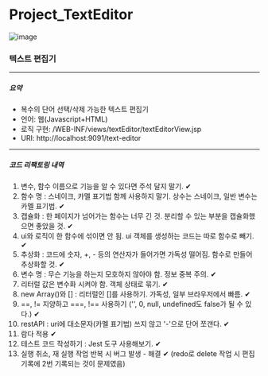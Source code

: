 # Project_TextEditor
![image](https://user-images.githubusercontent.com/80368430/140927519-2f111ac0-a1a2-4d9f-8b74-dc847cd488c4.PNG)

<h3>텍스트 편집기</h3>

<hr>

<h5>요약</h5>
<ul>
  <li>복수의 단어 선택/삭제 가능한 텍스트 편집기</li>
  <li>언어: 웹(Javascript+HTML)</li>
  <li>로직 구현: /WEB-INF/views/textEditor/textEditorView.jsp</li>
  <li>URI: http://localhost:9091/text-editor</li>
</ul>

<hr>

<h5>코드 리팩토링 내역</h5>
<ol>
  <li>변수, 함수 이름으로 기능을 알 수 있다면 주석 달지 말기. ✔</li>
  <li>함수 명 : 스네이크, 카멜 표기법 함께 사용하지 말기. 상수는 스네이크, 일반 변수는 카멜 표기법. ✔</li>
  <li>캡슐화 : 한 페이지가 넘어가는 함수는 너무 긴 것. 분리할 수 있는 부분을 캡슐화했으면 좋았을 것. ✔</li>
  <li>ui와 로직이 한 함수에 섞이면 안 됨. ui 객체를 생성하는 코드는 따로 함수로 빼기. ✔</li>
  <li>추상화 : 코드에 숫자, +, - 등의 연산자가 들어가면 가독성 떨어짐. 함수로 만들어 추상화할 것. ✔</li>
  <li>변수 명 : 무슨 기능을 하는지 모호하지 않아야 함. 정보 중복 주의. ✔</li>
  <li>리터럴 값은 변수화 시켜야 함. 객체 상태로 묶기. ✔</li>
  <li>new Array()와 [] : 리터럴인 []를 사용하기. 가독성, 일부 브라우저에서 빠름. ✔</li> 
  <li>==, != 지양하고 ===, !== 사용하기 ('', 0, null, undefined도 false가 될 수 있다.) ✔</li>
  <li>restAPI : uri에 대소문자(카멜 표기법) 쓰지 않고 '-'으로 단어 쪼갠다. ✔</li>
  <li>람다 적용 ✔</li>
  <li>테스트 코드 작성하기 : Jest 도구 사용해보기. ✔</li>
  <li>실행 취소, 재 실행 작업 반복 시 버그 발생 - 해결 ✔ (redo로 delete 작업 시 편집 기록에 2번 기록되는 것이 문제였음)</li>
</ol>


